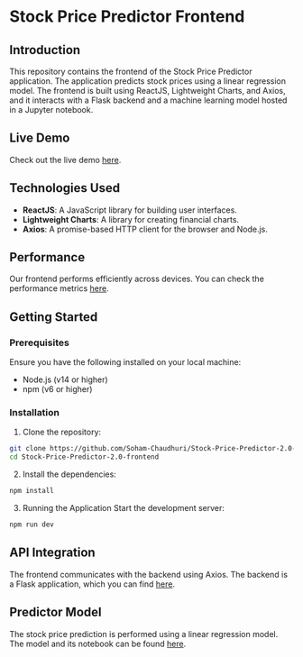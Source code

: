 # Stock Price Predictor Frontend

## Introduction

This repository contains the frontend of the Stock Price Predictor application. The application predicts stock prices using a linear regression model. The frontend is built using ReactJS, Lightweight Charts, and Axios, and it interacts with a Flask backend and a machine learning model hosted in a Jupyter notebook.

## Live Demo

Check out the live demo [here](https://stonks-by-soham.netlify.app/).

## Technologies Used

- **ReactJS**: A JavaScript library for building user interfaces.
- **Lightweight Charts**: A library for creating financial charts.
- **Axios**: A promise-based HTTP client for the browser and Node.js.

## Performance

Our frontend performs efficiently across devices. You can check the performance metrics [here](https://pagespeed.web.dev/analysis/https-stonks-by-soham-netlify-app/s56ynutscg?form_factor=desktop).

## Getting Started

### Prerequisites

Ensure you have the following installed on your local machine:

- Node.js (v14 or higher)
- npm (v6 or higher)

### Installation

1. Clone the repository:

```bash
git clone https://github.com/Soham-Chaudhuri/Stock-Price-Predictor-2.0-frontend.git
cd Stock-Price-Predictor-2.0-frontend
```

2. Install the dependencies:

```bash
npm install
```

3. Running the Application
Start the development server:

```bash
npm run dev
```

## API Integration
The frontend communicates with the backend using Axios. The backend is a Flask application, which you can find [here](https://github.com/Soham-Chaudhuri/Stock-Price-Predictor-2.0-backend).

## Predictor Model
The stock price prediction is performed using a linear regression model. The model and its notebook can be found [here](https://github.com/Soham-Chaudhuri/Stock-Price-Predictor-2.0).
